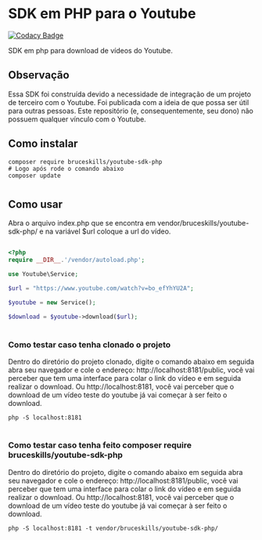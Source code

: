 # SDK em PHP para o Youtube

[![Codacy Badge](https://api.codacy.com/project/badge/Grade/4c15da3a636f4aa5a7949e53fd8bfadd)](https://app.codacy.com/manual/bru-ce/youtube-sdk-php?utm_source=github.com&utm_medium=referral&utm_content=bruceskills/youtube-sdk-php&utm_campaign=Badge_Grade_Dashboard)

SDK em php para download de vídeos do Youtube.



## Observação

Essa SDK foi construída devido a necessidade de integração de um projeto de terceiro com o Youtube. Foi publicada com a ideia de que possa ser útil para outras pessoas. Este repositório (e, consequentemente, seu dono) não possuem qualquer vínculo com o Youtube.


## Como instalar
```
composer require bruceskills/youtube-sdk-php
# Logo após rode o comando abaixo
composer update
```
#
## Como usar
Abra o arquivo index.php que se encontra em vendor/bruceskills/youtube-sdk-php/ e na variável $url coloque a url do vídeo.
```php

<?php
require __DIR__.'/vendor/autoload.php';

use Youtube\Service;

$url = "https://www.youtube.com/watch?v=bo_efYhYU2A";

$youtube = new Service();

$download = $youtube->download($url);

```
#
### Como testar caso tenha clonado o projeto

Dentro do diretório do projeto clonado, digite o comando abaixo em seguida abra seu navegador e cole o endereço: http://localhost:8181/public, você vai perceber que tem uma interface para colar o link do vídeo e em seguida realizar o download. Ou http://localhost:8181, você vai perceber que o download de um vídeo teste do youtube já vai começar à ser feito o download.
```
php -S localhost:8181
```
#
### Como testar caso tenha feito composer require bruceskills/youtube-sdk-php

Dentro do diretório do projeto, digite o comando abaixo em seguida abra seu navegador e cole o endereço: http://localhost:8181/public, você vai perceber que tem uma interface para colar o link do vídeo e em seguida realizar o download. Ou http://localhost:8181, você vai perceber que o download de um vídeo teste do youtube já vai começar à ser feito o download.
```
php -S localhost:8181 -t vendor/bruceskills/youtube-sdk-php/
```
